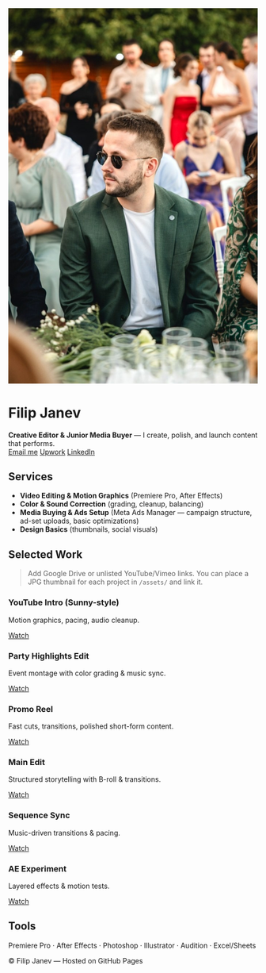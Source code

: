 <link rel="stylesheet" href="/assets/style.css">

<div class="hero">
  <img src="assets/headshot.jpg" alt="Filip Janev headshot" class="headshot">
  <div>
    <h1>Filip Janev</h1>
    <div class="sub"><strong>Creative Editor & Junior Media Buyer</strong> — I create, polish, and launch content that performs.</div>
    <div class="btns">
      <a class="btn" href="mailto:fjanev996@gmail.com">Email me</a>
      <a class="btn" href="https://www.upwork.com/freelancers/~016c8e482f2485cc4b" target="_blank">Upwork</a>
      <a class="btn" href="https://www.linkedin.com/in/filip-janev-458402169/" target="_blank">LinkedIn</a>
    </div>
  </div>
</div>

## Services
- **Video Editing & Motion Graphics** (Premiere Pro, After Effects)
- **Color & Sound Correction** (grading, cleanup, balancing)
- **Media Buying & Ads Setup** (Meta Ads Manager — campaign structure, ad-set uploads, basic optimizations)
- **Design Basics** (thumbnails, social visuals)

## Selected Work
> Add Google Drive or unlisted YouTube/Vimeo links. You can place a JPG thumbnail for each project in `/assets/` and link it.

<div class="grid">

<div class="card">
  <h3>YouTube Intro (Sunny-style)</h3>
  <p class="meta">Motion graphics, pacing, audio cleanup.</p>
  <p><a class="btn" href="#" target="_blank">Watch</a></p>
</div>

<div class="card">
  <h3>Party Highlights Edit</h3>
  <p class="meta">Event montage with color grading & music sync.</p>
  <p><a class="btn" href="#" target="_blank">Watch</a></p>
</div>

<div class="card">
  <h3>Promo Reel</h3>
  <p class="meta">Fast cuts, transitions, polished short-form content.</p>
  <p><a class="btn" href="#" target="_blank">Watch</a></p>
</div>

<div class="card">
  <h3>Main Edit</h3>
  <p class="meta">Structured storytelling with B-roll & transitions.</p>
  <p><a class="btn" href="#" target="_blank">Watch</a></p>
</div>

<div class="card">
  <h3>Sequence Sync</h3>
  <p class="meta">Music-driven transitions & pacing.</p>
  <p><a class="btn" href="#" target="_blank">Watch</a></p>
</div>

<div class="card">
  <h3>AE Experiment</h3>
  <p class="meta">Layered effects & motion tests.</p>
  <p><a class="btn" href="#" target="_blank">Watch</a></p>
</div>

</div>

## Tools
Premiere Pro · After Effects · Photoshop · Illustrator · Audition · Excel/Sheets

<footer>© <script>document.write(new Date().getFullYear())</script> Filip Janev — Hosted on GitHub Pages</footer>

